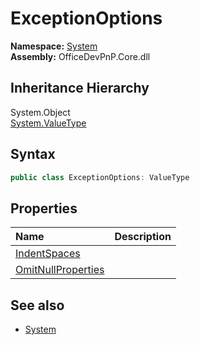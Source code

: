 # ExceptionOptions
**Namespace:** [System](System.md)  
**Assembly:** OfficeDevPnP.Core.dll  
## Inheritance Hierarchy
System.Object  
    [System.ValueType](System.ValueType.md)
## Syntax
```C#
public class ExceptionOptions: ValueType
```
## Properties
|**Name**|**Description**|
|:-----|:-----|
| [IndentSpaces](System.ExceptionOptions.IndentSpaces.md) | 
| [OmitNullProperties](System.ExceptionOptions.OmitNullProperties.md) | 
## See also
- [System](System.md)
